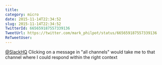 ```yaml
---
title: 
category: micro
date: 2015-11-14T22:34:52
slug: 2015-11-14T22:34:52
TwitterId: 665659187557339136
TweetUrl: https://twitter.com/mark_philpot/status/665659187557339136
ReTweetUser: 
---
```


[@SlackHQ](https://twitter.com/SlackHQ) Clicking on a message in "all channels" would take me to that channel where I could respond within the right context